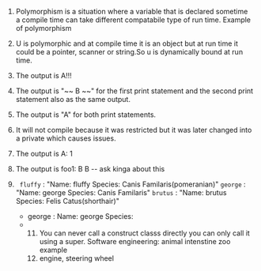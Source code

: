 1. Polymorphism is a situation where a variable that is declared sometime a compile time can take different compatabile type of run time. Example of polymorphism

2. U is polymorphic and at compile time it is an object but at run time it could be a pointer, scanner or string.So u is dynamically bound at run time.

3. The output is A!!!

4. The output is "~~ B ~~" for the first print statement and the second print statement also as the same output.

5. The output is "A" for both print statements.

6. It will not compile because it was restricted but it was later changed into a private which causes issues.

7. The output is A: 1

8. The output is foo1: B B -- ask kinga about this 

9. ``` fluffy```  : "Name: fluffy Species: Canis Familaris(pomeranian)"
   ``` george ``` : "Name: george Species: Canis Familaris"
  ``` brutus ``` : "Name: brutus Species: Felis Catus(shorthair)"

    - george : Name: george  Species:
    - 11. You can never call a construct classs directly you can only  call it using a super. Software engineering: animal intenstine  zoo example
      12. engine, steering wheel

